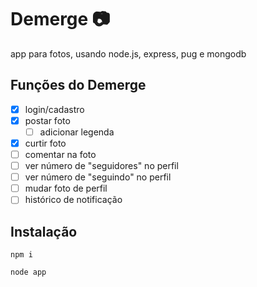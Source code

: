 # Demerge :camera:
app para fotos, usando node.js, express, pug e mongodb

## Funções do Demerge

- [x] login/cadastro
- [x] postar foto
  - [ ] adicionar legenda
- [x] curtir foto
- [ ] comentar na foto
- [ ] ver número de "seguidores" no perfil
- [ ] ver número de "seguindo" no perfil
- [ ] mudar foto de perfil
- [ ] histórico de notificação

## Instalação
```
npm i
```
```
node app
```
